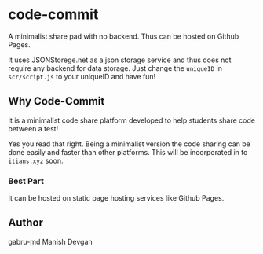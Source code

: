 # code-commit
A minimalist share pad with no backend. Thus can be hosted on Github Pages.

It uses JSONStorege.net as a json storage service and thus does not require any backend for data storage.
Just change the `uniqueID` in `scr/script.js` to your uniqueID and have fun!

## Why Code-Commit
It is a minimalist code share platform developed to help students
share code between a test!

Yes you read that right. Being a minimalist version the code sharing can be done easily and faster
than other platforms. This will be incorporated in to `itians.xyz` soon.

### Best Part
It can be hosted on static page hosting services like Github Pages.

## Author
gabru-md
Manish Devgan